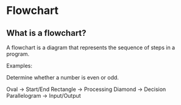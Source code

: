 # Flowchart

## What is a flowchart?

A flowchart is a diagram that represents the sequence of steps in a program.

Examples:

Determine whether a number is even or odd.

Oval -> Start/End
Rectangle -> Processing
Diamond -> Decision
Parallelogram -> Input/Output


